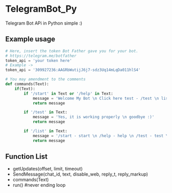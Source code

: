 # TelegramBot_Py
Telegram Bot APi in Python simple :)

## Example usage
```py
# Here, insert the token Bot Father gave you for your bot.
# https://telegram.me/botfather
token_api = 'your token here'
# Example ->
token_api = '309927236:AAGRbWutijJ6j7-sdz3Uq14mLqDa011hlS4'

# You may amendment to the comments
def commands(Text):
    if(Text):
        if '/start' in Text or '/help' in Text:
            message = 'Welcome My Bot \n Click here test - /test \n list bot - /list'
            return message

        if '/test' in Text:
            message = 'Yes, it is working properly \n goodbye :)'
            return message

        if '/list' in Text:
            message = '/start - start \n /help - help \n /test - test \n-'
            return message
```

## Function List

* getUpdates(offset, limit, timeout)
* SendMessage(chat_id, text, disable_web, reply_t, reply_markup)
* commands(Text) 
* run() #never ending loop 
